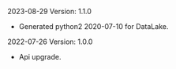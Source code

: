 2023-08-29 Version: 1.1.0
- Generated python2 2020-07-10 for DataLake.

2022-07-26 Version: 1.0.0
- Api upgrade.

